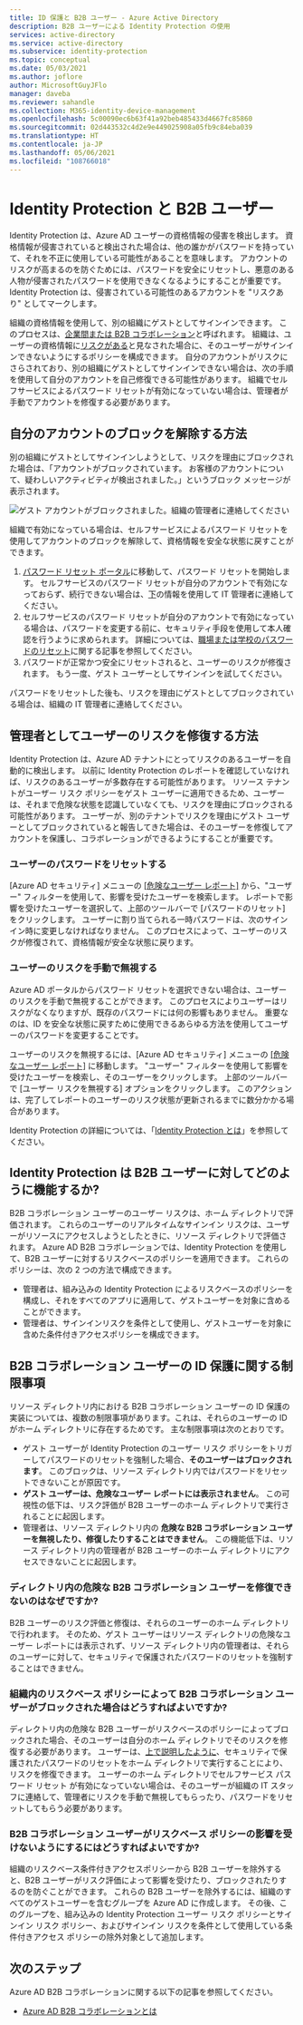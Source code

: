 ```yaml
---
title: ID 保護と B2B ユーザー - Azure Active Directory
description: B2B ユーザーによる Identity Protection の使用
services: active-directory
ms.service: active-directory
ms.subservice: identity-protection
ms.topic: conceptual
ms.date: 05/03/2021
ms.author: joflore
author: MicrosoftGuyJFlo
manager: daveba
ms.reviewer: sahandle
ms.collection: M365-identity-device-management
ms.openlocfilehash: 5c00090ec6b63f41a92beb485433d4667fc85860
ms.sourcegitcommit: 02d443532c4d2e9e449025908a05fb9c84eba039
ms.translationtype: HT
ms.contentlocale: ja-JP
ms.lasthandoff: 05/06/2021
ms.locfileid: "108766018"
---
```

# <a name="identity-protection-and-b2b-users"></a>Identity Protection と B2B ユーザー

Identity Protection は、Azure AD ユーザーの資格情報の侵害を検出します。 資格情報が侵害されていると検出された場合は、他の誰かがパスワードを持っていて、それを不正に使用している可能性があることを意味します。 アカウントのリスクが高まるのを防ぐためには、パスワードを安全にリセットし、悪意のある人物が侵害されたパスワードを使用できなくなるようにすることが重要です。 Identity Protection は、侵害されている可能性のあるアカウントを "リスクあり" としてマークします。

組織の資格情報を使用して、別の組織にゲストとしてサインインできます。 このプロセスは、[企業間または B2B コラボレーション](../external-identities/what-is-b2b.md)と呼ばれます。 組織は、ユーザーの資格情報に[リスクがある](concept-identity-protection-risks.md)と見なされた場合に、そのユーザーがサインインできないようにするポリシーを構成できます。 自分のアカウントがリスクにさらされており、別の組織にゲストとしてサインインできない場合は、次の手順を使用して自分のアカウントを自己修復できる可能性があります。 組織でセルフサービスによるパスワード リセットが有効になっていない場合は、管理者が手動でアカウントを修復する必要があります。

## <a name="how-to-unblock-your-account"></a>自分のアカウントのブロックを解除する方法 

別の組織にゲストとしてサインインしようとして、リスクを理由にブロックされた場合は、「アカウントがブロックされています。 お客様のアカウントについて、疑わしいアクティビティが検出されました。」というブロック メッセージが表示されます。 

![ゲスト アカウントがブロックされました。組織の管理者に連絡してください](./media/concept-identity-protection-b2b/risky-guest-user-blocked.png)

組織で有効になっている場合は、セルフサービスによるパスワード リセットを使用してアカウントのブロックを解除して、資格情報を安全な状態に戻すことができます。
1. [パスワード リセット ポータル](https://passwordreset.microsoftonline.com/)に移動して、パスワード リセットを開始します。 セルフサービスのパスワード リセットが自分のアカウントで有効になっておらず、続行できない場合は、[下](#how-to-remediate-a-users-risk-as-an-administrator)の情報を使用して IT 管理者に連絡してください。
2. セルフサービスのパスワード リセットが自分のアカウントで有効になっている場合は、パスワードを変更する前に、セキュリティ手段を使用して本人確認を行うように求められます。 詳細については、[職場または学校のパスワードのリセット](../user-help/active-directory-passwords-update-your-own-password.md)に関する記事を参照してください。
3. パスワードが正常かつ安全にリセットされると、ユーザーのリスクが修復されます。 もう一度、ゲスト ユーザーとしてサインインを試してください。

パスワードをリセットした後も、リスクを理由にゲストとしてブロックされている場合は、組織の IT 管理者に連絡してください。

## <a name="how-to-remediate-a-users-risk-as-an-administrator"></a>管理者としてユーザーのリスクを修復する方法

Identity Protection は、Azure AD テナントにとってリスクのあるユーザーを自動的に検出します。 以前に Identity Protection のレポートを確認していなければ、リスクのあるユーザーが多数存在する可能性があります。 リソース テナントがユーザー リスク ポリシーをゲスト ユーザーに適用できるため、ユーザーは、それまで危険な状態を認識していなくても、リスクを理由にブロックされる可能性があります。 ユーザーが、別のテナントでリスクを理由にゲスト ユーザーとしてブロックされていると報告してきた場合は、そのユーザーを修復してアカウントを保護し、コラボレーションができるようにすることが重要です。 

### <a name="reset-the-users-password"></a>ユーザーのパスワードをリセットする

[Azure AD セキュリティ] メニューの [[危険なユーザー レポート]](https://portal.azure.com/#blade/Microsoft_AAD_IAM/SecurityMenuBlade/RiskyUsers) から、"ユーザー" フィルターを使用して、影響を受けたユーザーを検索します。 レポートで影響を受けたユーザーを選択して、上部のツールバーで [パスワードのリセット] をクリックします。 ユーザーに割り当てられる一時パスワードは、次のサインイン時に変更しなければなりません。 このプロセスによって、ユーザーのリスクが修復されて、資格情報が安全な状態に戻ります。

### <a name="manually-dismiss-users-risk"></a>ユーザーのリスクを手動で無視する

Azure AD ポータルからパスワード リセットを選択できない場合は、ユーザーのリスクを手動で無視することができます。 このプロセスによりユーザーはリスクがなくなりますが、既存のパスワードには何の影響もありません。 重要なのは、ID を安全な状態に戻すために使用できるあらゆる方法を使用してユーザーのパスワードを変更することです。 

ユーザーのリスクを無視するには、[Azure AD セキュリティ] メニューの [[危険なユーザー レポート]](https://portal.azure.com/#blade/Microsoft_AAD_IAM/SecurityMenuBlade/RiskyUsers) に移動します。 "ユーザー" フィルターを使用して影響を受けたユーザーを検索し、そのユーザーをクリックします。 上部のツールバーで [ユーザー リスクを無視する] オプションをクリックします。 このアクションは、完了してレポートのユーザーのリスク状態が更新されるまでに数分かかる場合があります。

Identity Protection の詳細については、「[Identity Protection とは](overview-identity-protection.md)」を参照してください。

## <a name="how-does-identity-protection-work-for-b2b-users"></a>Identity Protection は B2B ユーザーに対してどのように機能するか?

B2B コラボレーション ユーザーのユーザー リスクは、ホーム ディレクトリで評価されます。 これらのユーザーのリアルタイムなサインイン リスクは、ユーザーがリソースにアクセスしようとしたときに、リソース ディレクトリで評価されます。 Azure AD B2B コラボレーションでは、Identity Protection を使用して、B2B ユーザーに対するリスクベースのポリシーを適用できます。 これらのポリシーは、次の 2 つの方法で構成できます。

- 管理者は、組み込みの Identity Protection によるリスクベースのポリシーを構成し、それをすべてのアプリに適用して、ゲストユーザーを対象に含めることができます。
- 管理者は、サインインリスクを条件として使用し、ゲストユーザーを対象に含めた条件付きアクセスポリシーを構成できます。

## <a name="limitations-of-identity-protection-for-b2b-collaboration-users"></a>B2B コラボレーション ユーザーの ID 保護に関する制限事項

リソース ディレクトリ内における B2B コラボレーション ユーザーの ID 保護の実装については、複数の制限事項があります。これは、それらのユーザーの ID がホーム ディレクトリに存在するためです。 主な制限事項は次のとおりです。

- ゲスト ユーザーが Identity Protection のユーザー リスク ポリシーをトリガーしてパスワードのリセットを強制した場合、**そのユーザーはブロックされます**。 このブロックは、リソース ディレクトリ内ではパスワードをリセットできないことが原因です。
- **ゲスト ユーザーは、危険なユーザー レポートには表示されません**。 この可視性の低下は、リスク評価が B2B ユーザーのホーム ディレクトリで実行されることに起因します。
- 管理者は、リソース ディレクトリ内の **危険な B2B コラボレーション ユーザーを無視したり、修復したりすることはできません**。 この機能低下は、リソース ディレクトリ内の管理者が B2B ユーザーのホーム ディレクトリにアクセスできないことに起因します。

### <a name="why-cant-i-remediate-risky-b2b-collaboration-users-in-my-directory"></a>ディレクトリ内の危険な B2B コラボレーション ユーザーを修復できないのはなぜですか?

B2B ユーザーのリスク評価と修復は、それらのユーザーのホーム ディレクトリで行われます。 そのため、ゲスト ユーザーはリソース ディレクトリの危険なユーザー レポートには表示されず、リソース ディレクトリ内の管理者は、それらのユーザーに対して、セキュリティで保護されたパスワードのリセットを強制することはできません。

### <a name="what-do-i-do-if-a-b2b-collaboration-user-was-blocked-due-to-a-risk-based-policy-in-my-organization"></a>組織内のリスクベース ポリシーによって B2B コラボレーション ユーザーがブロックされた場合はどうすればよいですか?

ディレクトリ内の危険な B2B ユーザーがリスクベースのポリシーによってブロックされた場合、そのユーザーは自分のホーム ディレクトリでそのリスクを修復する必要があります。 ユーザーは、[上で説明したように](#how-to-unblock-your-account)、セキュリティで保護されたパスワードのリセットをホーム ディレクトリで実行することにより、リスクを修復できます。 ユーザーのホーム ディレクトリでセルフサービス パスワード リセット が有効になっていない場合は、そのユーザーが組織の IT スタッフに連絡して、管理者にリスクを手動で無視してもらったり、パスワードをリセットしてもらう必要があります。

### <a name="how-do-i-prevent-b2b-collaboration-users-from-being-impacted-by-risk-based-policies"></a>B2B コラボレーション ユーザーがリスクベース ポリシーの影響を受けないようにするにはどうすればよいですか?

組織のリスクベース条件付きアクセスポリシーから B2B ユーザーを除外すると、B2B ユーザーがリスク評価によって影響を受けたり、ブロックされたりするのを防ぐことができます。 これらの B2B ユーザーを除外するには、組織のすべてのゲストユーザーを含むグループを Azure AD に作成します。 その後、このグループを、組み込みの Identity Protection ユーザー リスク ポリシーとサインイン リスク ポリシー、およびサインイン リスクを条件として使用している条件付きアクセス ポリシーの除外対象として追加します。

## <a name="next-steps"></a>次のステップ

Azure AD B2B コラボレーションに関する以下の記事を参照してください。

- [Azure AD B2B コラボレーションとは](../external-identities/what-is-b2b.md)
